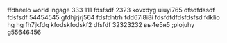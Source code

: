 ffdheelo world
ingage
333
111
fdsfsdf
2323
kovxdyg
uiuyi765
dfsdfdssdf
fdsfsdf
54454545
gfdhjrjrj564
fdsfdhtrh
fdd67i8i8i
fdsfdfdfdsfdsfsd
fdklio hg hg 
fh7jkfdq
kfodskfodskf2
dfsfdf
32323232
вы4е5н5
;plojuhy
g55646456
